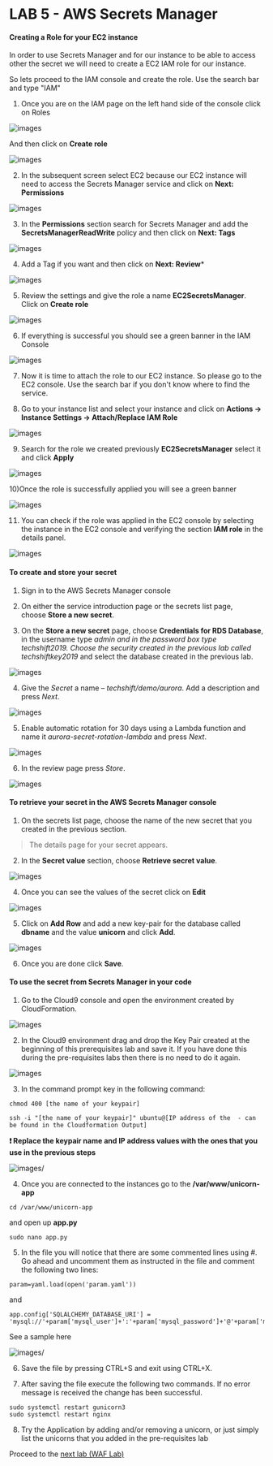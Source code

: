 # LAB 5 - AWS Secrets Manager
#### Creating a Role for your EC2 instance
In order to use Secrets Manager and for our instance to be able to access other the secret we will need to create a EC2 IAM role for our instance.

So lets proceed to the IAM console and create the role. Use the search bar and type "IAM"

1) Once you are on the  IAM page on the left hand side of the console click on Roles

![images](images/roles.png)

And then click on **Create role**

![images](images/createrole.png)

2) In the subsequent screen select EC2 because our EC2 instance will need to access the Secrets Manager service and click on **Next: Permissions**

![images](images/createec2role.png)

3) In the __Permissions__ section search for Secrets Manager and add the **SecretsManagerReadWrite** policy and then click on **Next: Tags**

![images](images/permissions.png)

4) Add a Tag if you want and then click on **Next: Review***

![images](images/tags.png)

5) Review the settings and give the role a name **EC2SecretsManager**. Click on __Create role__

![images](images/createrolefinal.png)

6) If everything is successful you should see a green banner in the IAM Console

![images](images/success.png)

7) Now it is time to attach the role to our EC2 instance. So please go to the EC2 console. Use the search bar if you don't know where to find the service.

8) Go to your instance list and select your instance and click on **Actions -> Instance Settings -> Attach/Replace IAM Role**

![images](images/selectec2.png)

9) Search for the role we created previously **EC2SecretsManager** select it and click __Apply__

![images](images/applyrole.png)

10)Once the role is successfully applied you will see a green banner

![images](images/success.png)

11) You can check if the role was applied in the EC2 console by selecting the instance in the EC2 console and verifying the section __IAM role__ in the details panel.

![images](images/checkrole.png)

#### To create and store your secret

1) Sign in to the AWS Secrets Manager console

2) On either the service introduction page or the secrets list page,
    choose **Store a new secret**.

3) On the **Store a new secret** page, choose **Credentials for RDS Database**, in
   the username type *admin and in the password box type techshift2019. Choose
   the security created in the previous lab called techshiftkey2019* and select
   the database created in the previous lab.

![images](images/62ee37a962c8d96713af8b33f510fe6d.png)

4)  Give the *Secret* a name – *techshift/demo/aurora*. Add a description and
    press *Next*.

![images](images/8625b77cdb1bb9b3ac03fb8c97b92836.png)

5)  Enable automatic rotation for 30 days using a Lambda function and name it
    *aurora-secret-rotation-lambda* and press *Next*.

![images](images/6b319d5df7d49e8c19e7b662969e2954.png)

6)  In the review page press *Store*.

![images](images/5394a066ef14f52afd154cf9e8bdf262.png)

#### To retrieve your secret in the AWS Secrets Manager console

1) On the secrets list page, choose the name of the new secret that you created
    in the previous section.

>   The details page for your secret appears.

2) In the **Secret value** section, choose **Retrieve secret value**.

![images](images/retrieve.png)

4) Once you can see the values of the secret click on **Edit**

![images](images/edit.png)

5) Click on **Add Row** and add a new key-pair for the database called __dbname__ and the value __unicorn__ and click **Add**.

![images](images/add.png)

6) Once you are done click **Save**.

#### To use the secret from Secrets Manager in your code

1) Go to the Cloud9 console and open the environment created by CloudFormation.

![images](images/cloud9.png)

2) In the Cloud9 environment drag and drop the Key Pair created at the beginning of this prerequisites lab and save it. If you have done this during the pre-requisites labs then there is no need to do it again.

![images](images/cloud9keypair.png)

3) In the command prompt key in the following command:

```
chmod 400 [the name of your keypair]

ssh -i "[the name of your keypair]" ubuntu@[IP address of the  - can be found in the Cloudformation Output]

```
**:heavy_exclamation_mark: Replace the keypair name and IP address values with the ones that you use in the previous steps**

![images/](images/connecttoec2.png)

4) Once you are connected to the instances go to the **/var/www/unicorn-app**

```
cd /var/www/unicorn-app

```
and open up **app.py**

```
sudo nano app.py

```
5) In the file you will notice that there are some commented lines using #. Go ahead and uncomment them as instructed in the file and comment the following two lines:

```
param=yaml.load(open('param.yaml'))

```
and

```
app.config['SQLALCHEMY_DATABASE_URI'] = 'mysql://'+param['mysql_user']+':'+param['mysql_password']+'@'+param['mysql_host']+'/'+param['mysql_db']

```
See a sample here

![images/](images/codemodif.png)

6) Save the file by pressing CTRL+S and exit using CTRL+X.

7) After saving the file execute the following two commands. If no error message is received the change has been successful.


```
sudo systemctl restart gunicorn3
sudo systemctl restart nginx

```

8) Try the Application by adding and/or removing a unicorn, or just simply list the unicorns that you added in the pre-requisites lab


Proceed to the [next lab (WAF Lab)](../06-WAF-Lab/README.md)
